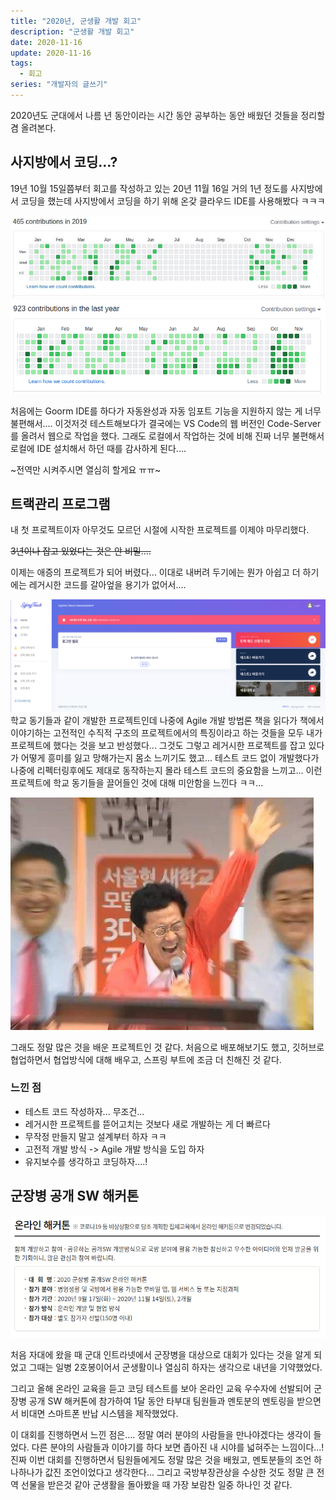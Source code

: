 ```yaml
---
title: "2020년, 군생활 개발 회고"
description: "군생활 개발 회고"
date: 2020-11-16
update: 2020-11-16
tags:
  - 회고
series: "개발자의 글쓰기"
---
```


2020년도 군대에서 나름 년 동안이라는 시간 동안 공부하는 동안 배웠던 것들을 정리할 겸 올려본다.

## 사지방에서 코딩...?

19년 10월 15일쯤부터 회고를 작성하고 있는 20년 11월 16일 거의 1년 정도를 사지방에서 코딩을 했는데 사지방에서 코딩을 하기 위해 온갖 클라우드 IDE를 사용해봤다 ㅋㅋㅋ

![](images/img1.png)
![](images/img2.png)

처음에는 Goorm IDE를 하다가 자동완성과 자동 임포트 기능을 지원하지 않는 게 너무 불편해서.... 이것저것 테스트해보다가 결국에는 VS Code의 웹 버전인 Code-Server를 올려서 웹으로 작업을 했다. 그래도 로컬에서 작업하는 것에 비해 진짜 너무 불편해서 로컬에 IDE 설치해서 하던 때를 감사하게 된다....

~전역만 시켜주시면 열심히 할게요 ㅠㅠ~

## 트랙관리 프로그램

내 첫 프로젝트이자 아무것도 모르던 시절에 시작한 프로젝트를 이제야 마무리했다.

~~3년이나 잡고 있었다는 것은 안 비밀....~~

이제는 애증의 프로젝트가 되어 버렸다... 이대로 내버려 두기에는 뭔가 아쉽고 더 하기에는 레거시한 코드를 갈아엎을 용기가 없어서....

![](images/img3.png)
학교 동기들과 같이 개발한 프로젝트인데 나중에 Agile 개발 방법론 책을 읽다가 책에서 이야기하는 고전적인 수직적 구조의 프로젝트에서의 특징이라고 하는 것들을 모두 내가 프로젝트에 했다는 것을 보고 반성했다... 그것도 그렇고 레거시한 프로젝트를 잡고 있다가 어떻게 흥미를 잃고 망해가는지 몸소 느끼기도 했고... 테스트 코드 없이 개발했다가 나중에 리펙터링후에도 제대로 동작하는지 몰라 테스트 코드의 중요함을 느끼고... 이런 프로젝트에 학교 동기들을 끌어들인 것에 대해 미안함을 느낀다 ㅋㅋ...

![](images/img4.jpg)

그래도 정말 많은 것을 배운 프로젝트인 것 같다. 처음으로 배포해보기도 했고, 깃허브로 협업하면서 협업방식에 대해 배우고, 스프링 부트에 조금 더 친해진 것 같다.

### 느낀 점

-   테스트 코드 작성하자... 무조건...
-   레거시한 프로젝트를 뜯어고치는 것보다 새로 개발하는 게 더 빠르다
-   무작정 만들지 말고 설계부터 하자 ㅋㅋ
-   고전적 개발 방식 -> Agile 개발 방식을 도입 하자
-   유지보수를 생각하고 코딩하자....!

## 군장병 공개 SW 해커톤

![](images/img5.png)

처음 자대에 왔을 때 군대 인트라넷에서 군장병을 대상으로 대회가 있다는 것을 알게 되었고 그때는 일병 2호봉이어서 군생활이나 열심히 하자는 생각으로 내년을 기약했었다.

그리고 올해 온라인 교육을 듣고 코딩 테스트를 보아 온라인 교육 우수자에 선발되어 군장병 공개 SW 해커톤에 참가하여 1달 동안 타부대 팀원들과 멘토분의 멘토링을 받으면서 비대면 스마트폰 반납 시스템을 제작했었다.

이 대회를 진행하면서 느낀 점은.... 정말 여러 분야의 사람들을 만나야겠다는 생각이 들었다. 다른 분야의 사람들과 이야기를 하다 보면 좁아진 내 시야를 넓혀주는 느낌이다...! 진짜 이번 대회를 진행하면서 팀원들에게도 정말 많은 것을 배웠고, 멘토분들의 조언 하나하나가 값진 조언이었다고 생각한다... 그리고 국방부장관상을 수상한 것도 정말 큰 전역 선물을 받은것 같아 군생활을 돌아봤을 때 가장 보람찬 일중 하나인 것 같다.